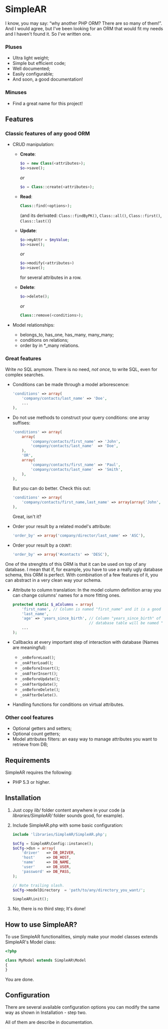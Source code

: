 SimpleAR
========

I know, you may say: “why another PHP ORM? There are so many of them!”. And I
would agree, but I've been looking for an ORM that would fit my needs and I
haven't found it. So I've written one.

### Pluses
* Ultra light weight;
* Simple but efficient code;
* Well documented;
* Easily configurable;
* And soon, a good documentation!

### Minuses
* Find a great name for this project!

Features
--------

### Classic features of any good ORM

* CRUD manipulation:
    * **Create**:
   
        ```php
        $o = new Class(<attributes>);
        $o->save();
        ```
        
        *or*
        
        ```php
        $o = Class::create(<attributes>);
        ```
        
    * **Read**:
              
        ```php
        Class::find(<options>);
        ```
            
        (and its derivated: `Class::findByPK()`, `Class::all()`,
        `Class::first()`, `Class::last()`)

    * **Update**:

        ```php
        $o->myAttr = $myValue;
        $o->save();
        ```
            
        *or*
                
        ```php
        $o->modify(<attributes>)
        $o->save();
        ```
            
        for several attributes in a row.

    * **Delete**:
    
        ```php
        $o->delete();
        ```
            
        *or*
        
        ```php
        Class::remove(<conditions>);
        ```

* Model relationships:
    * belongs\_to, has\_one, has\_many, many\_many;
    * conditions on relations;
    * order by in \*\_many relations.

### Great features

Write *no* SQL anymore. There is no need, *not once*, to write SQL, even for
complex searches.

* Conditions can be made through a model arborescence:

    ```php
    'conditions' => array(
        'company/contacts/last_name' => 'Doe',
        ...
    ),
    ```

* Do not use methods to construct your query conditions: one array suffises:

    ```php
    'conditions' => array(
        array(
            'company/contacts/first_name' => 'John',
            'company/contacts/last_name'  => 'Doe',
        ),
        'OR',
        array(
            'company/contacts/first_name' => 'Paul',
            'company/contacts/last_name'  => 'Smith',
        ),
    ),
    ```

    But you can do better. Check this out:

    ```php
    'conditions' => array(
        'company/contacts/first_name,last_name' => array(array('John', 'Doe'), array('Paul', 'Smith')),
    ),
    ```

    Great, isn't it?

* Order your result by a related model's attribute:
    
    ```php
    'order_by' => array('company/director/last_name' => 'ASC'),
    ```

* Order your result by a `COUNT`:
    
    ```php
    'order_by' => array('#contacts' => 'DESC'),
    ```

One of the strenghts of this ORM is that it can be used on top of any database.
I mean that if, for example, you have to use a really ugly database schema, this
ORM is perfect. With combination of a few features of it, you can abstract in a
very clean way your schema.

* Attribute to column translation: In the model column definition array you can
change columns' names for a more fitting ones.

    ```php
    protected static $_aColumns = array(
        'first_name', // Column is named "first_name" and it is a good one.
        'last_name',
        'age' => 'years_since_birth', // Column "years_since_birth" of
                                      // database table will be named "age" in our model.
        ...
    );
    ```

* Callbacks at every important step of interaction with database (Names are
meaningful):
    * `_onBeforeLoad()`;
    * `_onAfterLoad()`;
    * `_onBeforeInsert()`;
    * `_onAfterInsert()`;
    * `_onBeforeUpdate()`;
    * `_onAfterUpdate()`;
    * `_onBeforeDelete()`;
    * `_onAfterDelete()`.

* Handling functions for conditions on virtual attributes.

### Other cool features

* Optional getters and setters;
* Optional count getters;
* Model attributes filters: an easy way to manage attributes you want to
retrieve from DB;

Requirements
------------
SimpleAR requires the following:

* PHP 5.3 or higher.

Installation
------------

1. Just copy *lib/* folder content anywhere in your code (a *libraries/SimpleAR/*
folder sounds good, for example).

2. Include SimpleAR.php with some basic configuration:

    ```php
    include 'libraries/SimpleAR/SimpleAR.php';
    
    $oCfg = SimpleAR\Config::instance();
    $oCfg->dsn = array(
        'driver'   => DB_DRIVER,
        'host'     => DB_HOST,
        'name'     => DB_NAME,
        'user'     => DB_USER,
        'password' => DB_PASS,
    );
    
    // Note trailing slash.
    $oCfg->modelDirectory  = 'path/to/any/directory_you_want/';
    
    SimpleAR\init();
    ```

3. No, there is no third step; It's done!

How to use SimpleAR?
--------------------

To use SimpleAR functionalities, simply make your model classes extends
SimpleAR's Model class:

 ```php
 <?php

 class MyModel extends SimpleAR\Model
 {
 }
 ```

You are done.

Configuration
-------------

There are several available configuration options you can modify the same way as
shown in Installation - step two.

All of them are describe in documentation.

